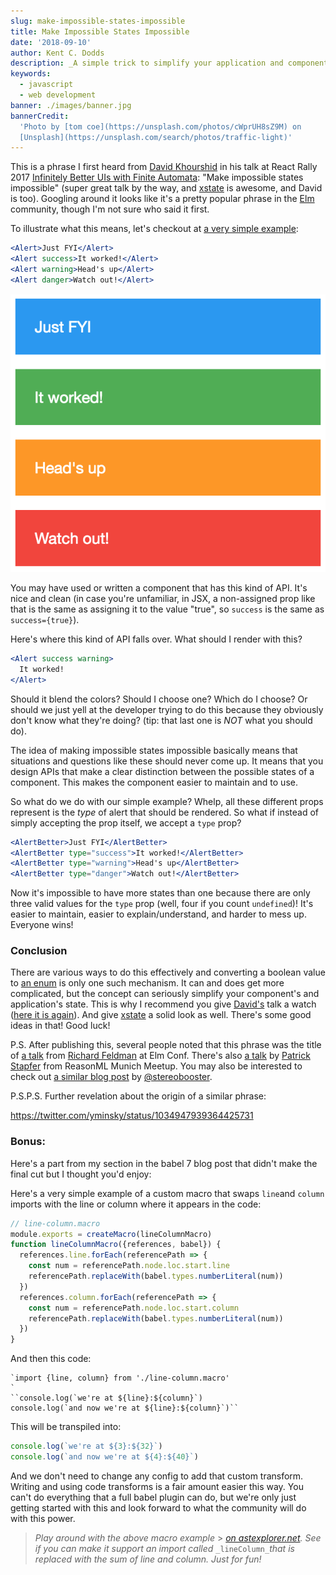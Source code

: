 ```yaml
---
slug: make-impossible-states-impossible
title: Make Impossible States Impossible
date: '2018-09-10'
author: Kent C. Dodds
description: _A simple trick to simplify your application and component state_
keywords:
  - javascript
  - web development
banner: ./images/banner.jpg
bannerCredit:
  'Photo by [tom coe](https://unsplash.com/photos/cWprUH8sZ9M) on
  [Unsplash](https://unsplash.com/search/photos/traffic-light)'
---
```


This is a phrase I first heard from
[David Khourshid](https://twitter.com/DavidKPiano) in his talk at React Rally
2017 [Infinitely Better UIs with Finite Automata](https://youtu.be/VU1NKX6Qkxc):
"Make impossible states impossible" (super great talk by the way, and
[xstate](https://github.com/davidkpiano/xstate) is awesome, and David is too).
Googling around it looks like it's a pretty popular phrase in the
[Elm](http://elm-lang.org) community, though I'm not sure who said it first.

To illustrate what this means, let's checkout at
[a very simple example](https://codesandbox.io/s/j71ljpvvww):

```jsx
<Alert>Just FYI</Alert>
<Alert success>It worked!</Alert>
<Alert warning>Head's up</Alert>
<Alert danger>Watch out!</Alert>
```

![Rendered example](./images/0.png)

You may have used or written a component that has this kind of API. It's nice
and clean (in case you're unfamiliar, in JSX, a non-assigned prop like that is
the same as assigning it to the value "true", so `success` is the same as
`success={true}`).

Here's where this kind of API falls over. What should I render with this?

```jsx
<Alert success warning>
  It worked!
</Alert>
```

Should it blend the colors? Should I choose one? Which do I choose? Or should we
just yell at the developer trying to do this because they obviously don't know
what they're doing? (tip: that last one is _NOT_ what you should do).

The idea of making impossible states impossible basically means that situations
and questions like these should never come up. It means that you design APIs
that make a clear distinction between the possible states of a component. This
makes the component easier to maintain and to use.

So what do we do with our simple example? Whelp, all these different props
represent is the _type_ of alert that should be rendered. So what if instead of
simply accepting the prop itself, we accept a `type` prop?

```jsx
<AlertBetter>Just FYI</AlertBetter>
<AlertBetter type="success">It worked!</AlertBetter>
<AlertBetter type="warning">Head's up</AlertBetter>
<AlertBetter type="danger">Watch out!</AlertBetter>
```

Now it's impossible to have more states than one because there are only three
valid values for the `type` prop (well, four if you count `undefined`)! It's
easier to maintain, easier to explain/understand, and harder to mess up.
Everyone wins!

### Conclusion

There are various ways to do this effectively and converting a boolean value to
[an enum](https://en.wikipedia.org/wiki/Enumerated_type) is only one such
mechanism. It can and does get more complicated, but the concept can seriously
simplify your component's and application's state. This is why I recommend you
give [David's](https://twitter.com/DavidKPiano) talk a watch
([here it is again](https://youtu.be/VU1NKX6Qkxc)). And give
[xstate](https://github.com/davidkpiano/xstate) a solid look as well. There's
some good ideas in that! Good luck!

P.S. After publishing this, several people noted that this phrase was the title
of [a talk](https://youtu.be/IcgmSRJHu_8) from
[Richard Feldman](https://twitter.com/rtfeldman) at Elm Conf. There's also
[a talk](https://youtu.be/P7dTPoxCg4w) by
[Patrick Stapfer](https://twitter.com/ryyppy) from ReasonML Munich Meetup. You
may also be interested to check out
[a similar blog post](https://github.com/stereobooster/pragmatic-types/blob/master/posts/making-impossible-states-impossible.md)
by [@stereobooster](https://twitter.com/stereobooster).

P.S.P.S. Further revelation about the origin of a similar phrase:

https://twitter.com/yminsky/status/1034947939364425731

### Bonus:

Here's a part from my section in the babel 7 blog post that didn't make the
final cut but I thought you'd enjoy:

Here's a very simple example of a custom macro that swaps `line`and `column`
imports with the line or column where it appears in the code:

```js
// line-column.macro
module.exports = createMacro(lineColumnMacro)
function lineColumnMacro({references, babel}) {
  references.line.forEach(referencePath => {
    const num = referencePath.node.loc.start.line
    referencePath.replaceWith(babel.types.numberLiteral(num))
  })
  references.column.forEach(referencePath => {
    const num = referencePath.node.loc.start.column
    referencePath.replaceWith(babel.types.numberLiteral(num))
  })
}
```

And then this code:

```
`import {line, column} from './line-column.macro'
`
``console.log(`we're at ${line}:${column}`)
console.log(`and now we're at ${line}:${column}`)``
```

This will be transpiled into:

```js
console.log(`we're at ${3}:${32}`)
console.log(`and now we're at ${4}:${40}`)
```

And we don't need to change any config to add that custom transform. Writing and
using code transforms is a fair amount easier this way. You can't do everything
that a full babel plugin can do, but we're only just getting started with this
and look forward to what the community will do with this power.

> _Play around with the above macro example_ >
> [_on astexplorer.net_](https://astexplorer.net/#/gist/e586bcbbf2ce35835115a7d808528c90/b64f5f025d98481ebfb93a582334c8562f7337f0)_.
> See if you can make it support an import called_ `_lineColumn_`_that is
> replaced with the sum of line and column. Just for fun!_
